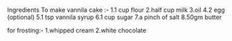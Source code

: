 Ingredients To make vannila cake :-
1.1 cup flour
2.half cup milk
3.oil
4.2 egg (optional)
5.1 tsp vannila syrup
6.1 cup sugar 
7.a pinch of salt
8.50gm butter

for frosting:-
1.whipped cream 
2.white chocolate
